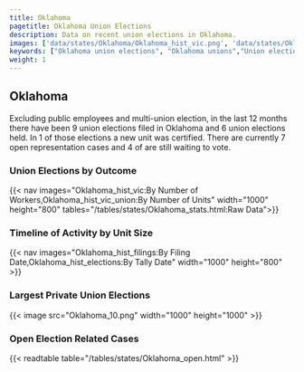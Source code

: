 ```yaml
---
title: Oklahoma
pagetitle: Oklahoma Union Elections
description: Data on recent union elections in Oklahoma.
images: ['data/states/Oklahoma/Oklahoma_hist_vic.png', 'data/states/Oklahoma/Oklahoma_hist_size.png', 'data/states/Oklahoma/Oklahoma_10.png']
keywords: ["Oklahoma union elections", "Oklahoma unions","Union elections"]
weight: 1
---
```

##  Oklahoma

Excluding public employees and multi-union election, in the last 12 months there have been 9 union elections filed in Oklahoma and 6 union elections held. In 1 of those elections a new unit was certified. There are currently 7 open representation cases and 4 of are still waiting to vote.

### Union Elections by Outcome
{{< nav images="Oklahoma_hist_vic:By Number of Workers,Oklahoma_hist_vic_union:By Number of Units" width="1000" height="800" tables="/tables/states/Oklahoma_stats.html:Raw Data">}}

### Timeline of Activity by Unit Size
{{< nav images="Oklahoma_hist_filings:By Filing Date,Oklahoma_hist_elections:By Tally Date" width="1000" height="800" >}}

### Largest Private Union Elections
{{< image src="Oklahoma_10.png" width="1000" height="1000"  >}}

### Open Election Related Cases
{{< readtable table="/tables/states/Oklahoma_open.html" >}}

